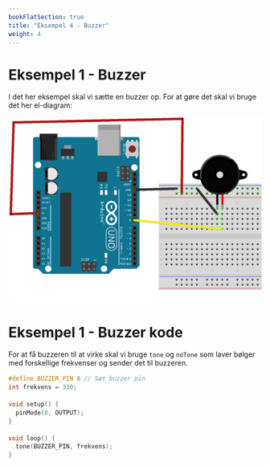 ```yaml
---
bookFlatSection: true
title: "Eksempel 4 - Buzzer"
weight: 4
---
```

# Eksempel 1 - Buzzer
I det her eksempel skal vi sætte en buzzer op. For at gøre det skal vi bruge det her el-diagram:

![buzzer](/static/buzzer_bb_cut.png)

# Eksempel 1 - Buzzer kode
For at få buzzeren til at virke skal vi bruge `tone` og `noTone` som laver bølger med forskellige frekvenser og sender det til buzzeren.
```cpp
#define BUZZER_PIN 8 // Sæt buzzer pin
int frekvens = 330;

void setup() {
  pinMode(8, OUTPUT);
}

void loop() {
  tone(BUZZER_PIN, frekvens);
}
```